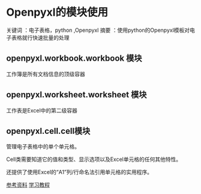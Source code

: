 # Openpyxl的模块使用 
关键词  ：电子表格，python ,Openpyxl
摘要 ：使用python的Openpyxl模板对电子表格就行快速批量的处理

##  openpyxl.workbook.workbook 模块

工作簿是所有文档信息的顶级容器

## openpyxl.worksheet.worksheet 模块

工作表是Excel中的第二级容器


## openpyxl.cell.cell模块

管理电子表格中的单个单元格。

Cell类需要知道它的值和类型、显示选项以及Excel单元格的任何其他特性。

还提供了使用Excel的“A1”列/行命名法引用单元格的实用程序。


[参考资料](https://www.osgeo.cn/openpyxl/api/openpyxl.cell.cell.html#openpyxl.cell.cell.Cell) 
[学习教程](https://geek-docs.com/python/python-tutorial/python-openpyxl.html)


